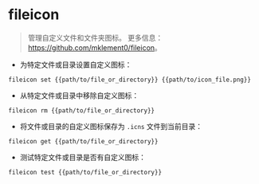 # fileicon

> 管理自定义文件和文件夹图标。
> 更多信息：<https://github.com/mklement0/fileicon>。

- 为特定文件或目录设置自定义图标：

`fileicon set {{path/to/file_or_directory}} {{path/to/icon_file.png}}`

- 从特定文件或目录中移除自定义图标：

`fileicon rm {{path/to/file_or_directory}}`

- 将文件或目录的自定义图标保存为 `.icns` 文件到当前目录：

`fileicon get {{path/to/file_or_directory}}`

- 测试特定文件或目录是否有自定义图标：

`fileicon test {{path/to/file_or_directory}}`